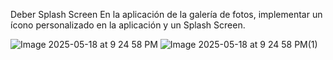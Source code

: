Deber Splash Screen
En la aplicación de la galería de fotos, implementar un ícono personalizado en la aplicación y un Splash Screen.

![Image 2025-05-18 at 9 24 58 PM](https://github.com/user-attachments/assets/3714983b-4ed0-48c4-9dad-06c12e3df6fe)
![Image 2025-05-18 at 9 24 58 PM(1)](https://github.com/user-attachments/assets/24daaa7c-0d6b-42fe-9006-e27de294fb4a)
